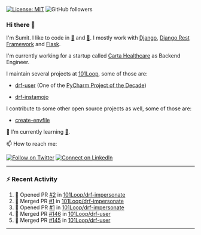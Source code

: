 [![License: MIT](https://img.shields.io/badge/License-MIT-yellow.svg)](https://opensource.org/licenses/MIT)
![GitHub followers](https://img.shields.io/github/followers/sumit4613?style=social)

### Hi there 👋

I'm Sumit. I like to code in [:snake:](https://python.org/) and [:rabbit:](https://golang.org). I mostly work with [Django](https://djangoproject.com), [Django Rest Framework](https://www.django-rest-framework.org/) and [Flask](https://flask.palletsprojects.com).

I'm currently working for a startup called [Carta Healthcare](https://www.carta.healthcare) as Backend Engineer.

I maintain several projects at [101Loop](https://github.com/101loop/), some of those are:

- [drf-user](https://github.com/101loop/drf-user) (One of the [PyCharm Project of the Decade](https://www.jetbrains.com/lp/pycharm-10-years/))

- [drf-instamojo ](https://github.com/101loop/drf-instamojo)

I contribute to some other open source projects as well, some of those are:

- [create-envfile](https://github.com/SpicyPizza/create-envfile)

🔭 I’m currently learning [:rabbit:](https://golang.org).

📫 How to reach me:

[![Follow on Twitter](https://img.shields.io/badge/--twitter?label=Twitter&logo=Twitter&style=social)](https://twitter.com/sumitsingh4613) [![Connect on LinkedIn](https://img.shields.io/badge/--linkedin?label=LinkedIn&logo=LinkedIn&style=social)](https://www.linkedin.com/in/sumit4613)


---

### :zap: Recent Activity

<!--START_SECTION:activity-->
1. 💪 Opened PR [#2](https://github.com/101Loop/drf-impersonate/pull/2) in [101Loop/drf-impersonate](https://github.com/101Loop/drf-impersonate)
2. 🎉 Merged PR [#1](https://github.com/101Loop/drf-impersonate/pull/1) in [101Loop/drf-impersonate](https://github.com/101Loop/drf-impersonate)
3. 💪 Opened PR [#1](https://github.com/101Loop/drf-impersonate/pull/1) in [101Loop/drf-impersonate](https://github.com/101Loop/drf-impersonate)
4. 🎉 Merged PR [#146](https://github.com/101Loop/drf-user/pull/146) in [101Loop/drf-user](https://github.com/101Loop/drf-user)
5. 🎉 Merged PR [#145](https://github.com/101Loop/drf-user/pull/145) in [101Loop/drf-user](https://github.com/101Loop/drf-user)
<!--END_SECTION:activity-->

---
